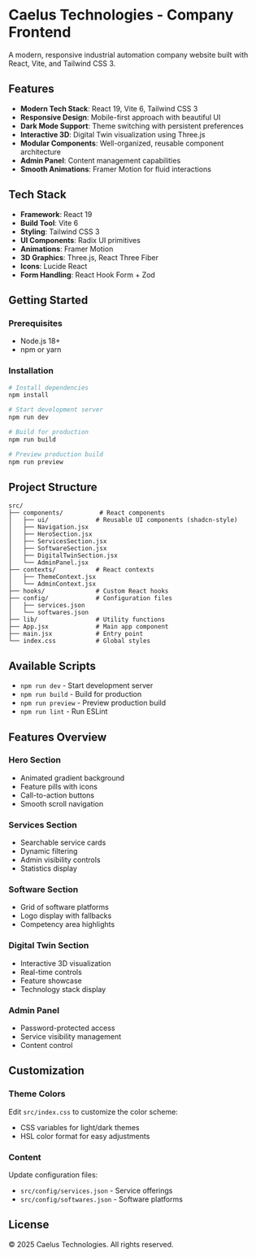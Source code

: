 # Caelus Technologies - Company Frontend

A modern, responsive industrial automation company website built with React, Vite, and Tailwind CSS 3.

## Features

- **Modern Tech Stack**: React 19, Vite 6, Tailwind CSS 3
- **Responsive Design**: Mobile-first approach with beautiful UI
- **Dark Mode Support**: Theme switching with persistent preferences
- **Interactive 3D**: Digital Twin visualization using Three.js
- **Modular Components**: Well-organized, reusable component architecture
- **Admin Panel**: Content management capabilities
- **Smooth Animations**: Framer Motion for fluid interactions

## Tech Stack

- **Framework**: React 19
- **Build Tool**: Vite 6
- **Styling**: Tailwind CSS 3
- **UI Components**: Radix UI primitives
- **Animations**: Framer Motion
- **3D Graphics**: Three.js, React Three Fiber
- **Icons**: Lucide React
- **Form Handling**: React Hook Form + Zod

## Getting Started

### Prerequisites

- Node.js 18+ 
- npm or yarn

### Installation

```bash
# Install dependencies
npm install

# Start development server
npm run dev

# Build for production
npm run build

# Preview production build
npm run preview
```

## Project Structure

```
src/
├── components/          # React components
│   ├── ui/             # Reusable UI components (shadcn-style)
│   ├── Navigation.jsx
│   ├── HeroSection.jsx
│   ├── ServicesSection.jsx
│   ├── SoftwareSection.jsx
│   ├── DigitalTwinSection.jsx
│   └── AdminPanel.jsx
├── contexts/           # React contexts
│   ├── ThemeContext.jsx
│   └── AdminContext.jsx
├── hooks/              # Custom React hooks
├── config/             # Configuration files
│   ├── services.json
│   └── softwares.json
├── lib/                # Utility functions
├── App.jsx             # Main app component
├── main.jsx            # Entry point
└── index.css           # Global styles
```

## Available Scripts

- `npm run dev` - Start development server
- `npm run build` - Build for production
- `npm run preview` - Preview production build
- `npm run lint` - Run ESLint

## Features Overview

### Hero Section
- Animated gradient background
- Feature pills with icons
- Call-to-action buttons
- Smooth scroll navigation

### Services Section
- Searchable service cards
- Dynamic filtering
- Admin visibility controls
- Statistics display

### Software Section
- Grid of software platforms
- Logo display with fallbacks
- Competency area highlights

### Digital Twin Section
- Interactive 3D visualization
- Real-time controls
- Feature showcase
- Technology stack display

### Admin Panel
- Password-protected access
- Service visibility management
- Content control

## Customization

### Theme Colors
Edit `src/index.css` to customize the color scheme:
- CSS variables for light/dark themes
- HSL color format for easy adjustments

### Content
Update configuration files:
- `src/config/services.json` - Service offerings
- `src/config/softwares.json` - Software platforms

## License

© 2025 Caelus Technologies. All rights reserved.
